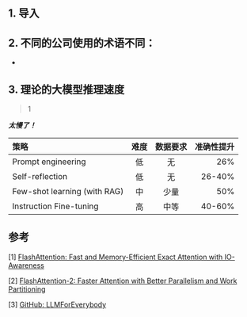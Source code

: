 ## 1. 导入


## 2. 不同的公司使用的术语不同：
- 
>

## 3. 理论的大模型推理速度

> 1


***太慢了！***

| 策略 | 难度| 数据要求|准确性提升|
| :--- |:----:| :----: |---: |
| Prompt engineering|低|无| 26%   |
| Self-reflection |低| 无|26-40% |
| Few-shot learning (with RAG)|中|少量|50% |
| Instruction Fine-tuning |高|中等|40-60%|

## 参考

<div id="refer-anchor-1"></div>

[1] [FlashAttention: Fast and Memory-Efficient Exact Attention with IO-Awareness](https://arxiv.org/abs/2205.14135)

[2] [FlashAttention-2: Faster Attention with Better Parallelism and Work Partitioning](https://arxiv.org/abs/2307.08691)

[3] [GitHub: LLMForEverybody](https://github.com/luhengshiwo/LLMForEverybody)



